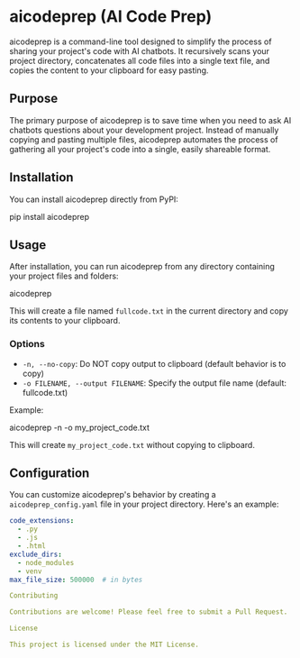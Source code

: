 # aicodeprep (AI Code Prep)

aicodeprep is a command-line tool designed to simplify the process of sharing your project's code with AI chatbots. It recursively scans your project directory, concatenates all code files into a single text file, and copies the content to your clipboard for easy pasting.

## Purpose

The primary purpose of aicodeprep is to save time when you need to ask AI chatbots questions about your development project. Instead of manually copying and pasting multiple files, aicodeprep automates the process of gathering all your project's code into a single, easily shareable format.

## Installation

You can install aicodeprep directly from PyPI:

pip install aicodeprep

## Usage

After installation, you can run aicodeprep from any directory containing your project files and folders:

aicodeprep

This will create a file named `fullcode.txt` in the current directory and copy its contents to your clipboard.

### Options

- `-n, --no-copy`: Do NOT copy output to clipboard (default behavior is to copy)
- `-o FILENAME, --output FILENAME`: Specify the output file name (default: fullcode.txt)

Example:

aicodeprep -n -o my_project_code.txt

This will create `my_project_code.txt` without copying to clipboard.

## Configuration

You can customize aicodeprep's behavior by creating a `aicodeprep_config.yaml` file in your project directory. Here's an example:

```yaml
code_extensions:
  - .py
  - .js
  - .html
exclude_dirs:
  - node_modules
  - venv
max_file_size: 500000  # in bytes

Contributing

Contributions are welcome! Please feel free to submit a Pull Request.

License

This project is licensed under the MIT License.

